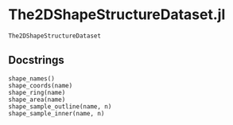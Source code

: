 # The2DShapeStructureDataset.jl

```@docs
The2DShapeStructureDataset
```

## Docstrings
```@docs
shape_names()
shape_coords(name)
shape_ring(name)
shape_area(name)
shape_sample_outline(name, n)
shape_sample_inner(name, n)
```
